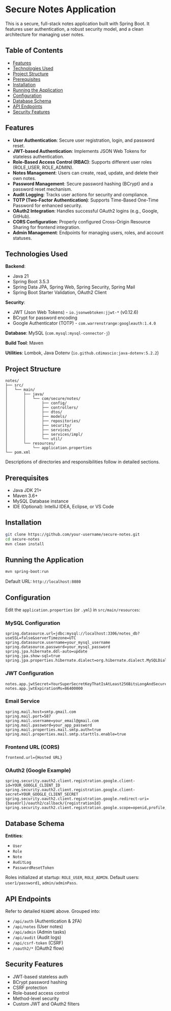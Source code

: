 # Secure Notes Application

This is a secure, full-stack notes application built with Spring Boot. It features user authentication, a robust security model, and a clean architecture for managing user notes.

## Table of Contents
- [Features](#features)
- [Technologies Used](#technologies-used)
- [Project Structure](#project-structure)
- [Prerequisites](#prerequisites)
- [Installation](#installation)
- [Running the Application](#running-the-application)
- [Configuration](#configuration)
- [Database Schema](#database-schema)
- [API Endpoints](#api-endpoints)
- [Security Features](#security-features)

## Features
- **User Authentication**: Secure user registration, login, and password reset.
- **JWT-based Authentication**: Implements JSON Web Tokens for stateless authentication.
- **Role-Based Access Control (RBAC)**: Supports different user roles (ROLE_USER, ROLE_ADMIN).
- **Notes Management**: Users can create, read, update, and delete their own notes.
- **Password Management**: Secure password hashing (BCrypt) and a password reset mechanism.
- **Audit Logging**: Tracks user actions for security and compliance.
- **TOTP (Two-Factor Authentication)**: Supports Time-Based One-Time Password for enhanced security.
- **OAuth2 Integration**: Handles successful OAuth2 logins (e.g., Google, GitHub).
- **CORS Configuration**: Properly configured Cross-Origin Resource Sharing for frontend integration.
- **Admin Management**: Endpoints for managing users, roles, and account statuses.

## Technologies Used
**Backend**:
- Java 21
- Spring Boot 3.5.3
- Spring Data JPA, Spring Web, Spring Security, Spring Mail
- Spring Boot Starter Validation, OAuth2 Client

**Security**:
- JWT (Json Web Tokens) - `io.jsonwebtoken:jjwt-*` (v0.12.6)
- BCrypt for password encoding
- Google Authenticator (TOTP) - `com.warrenstrange:googleauth:1.4.0`

**Database**: MySQL (`com.mysql:mysql-connector-j`)

**Build Tool**: Maven

**Utilities**: Lombok, Java Dotenv (`io.github.cdimascio:java-dotenv:5.2.2`)

## Project Structure
```text
notes/
├── src/
│   └── main/
│       ├── java/
│       │   └── com/secure/notes/
│       │       ├── config/
│       │       ├── controllers/
│       │       ├── dtos/
│       │       ├── models/
│       │       ├── repositories/
│       │       ├── security/
│       │       ├── services/
│       │       ├── services/impl/
│       │       └── util/
│       └── resources/
│           └── application.properties
└── pom.xml
```

Descriptions of directories and responsibilities follow in detailed sections.

## Prerequisites
- Java JDK 21+
- Maven 3.6+
- MySQL Database instance
- IDE (Optional): IntelliJ IDEA, Eclipse, or VS Code

## Installation
```bash
git clone https://github.com/your-username/secure-notes.git
cd secure-notes
mvn clean install
```

## Running the Application
```bash
mvn spring-boot:run
```
Default URL: `http://localhost:8080`

## Configuration
Edit the `application.properties` (or `.yml`) in `src/main/resources`:

### MySQL Configuration
```properties
spring.datasource.url=jdbc:mysql://localhost:3306/notes_db?useSSL=false&serverTimezone=UTC
spring.datasource.username=your_mysql_username
spring.datasource.password=your_mysql_password
spring.jpa.hibernate.ddl-auto=update
spring.jpa.show-sql=true
spring.jpa.properties.hibernate.dialect=org.hibernate.dialect.MySQLDialect
```

### JWT Configuration
```properties
notes.app.jwtSecret=YourSuperSecretKeyThatIsAtLeast256BitsLongAndSecure
notes.app.jwtExpirationMs=86400000
```

### Email Service
```properties
spring.mail.host=smtp.gmail.com
spring.mail.port=587
spring.mail.username=your_email@gmail.com
spring.mail.password=your_app_password
spring.mail.properties.mail.smtp.auth=true
spring.mail.properties.mail.smtp.starttls.enable=true
```

### Frontend URL (CORS)
```properties
frontend.url={Hosted URL}
```

### OAuth2 (Google Example)
```properties
spring.security.oauth2.client.registration.google.client-id=YOUR_GOOGLE_CLIENT_ID
spring.security.oauth2.client.registration.google.client-secret=YOUR_GOOGLE_CLIENT_SECRET
spring.security.oauth2.client.registration.google.redirect-uri={baseUrl}/oauth2/callback/{registrationId}
spring.security.oauth2.client.registration.google.scope=openid,profile,email
```

## Database Schema
**Entities**:
- `User`
- `Role`
- `Note`
- `AuditLog`
- `PasswordResetToken`

Roles initialized at startup: `ROLE_USER`, `ROLE_ADMIN`. Default users: `user1/password1`, `admin/adminPass`.

## API Endpoints
Refer to detailed `README` above. Grouped into:
- `/api/auth` (Authentication & 2FA)
- `/api/notes` (User notes)
- `/api/admin` (Admin tasks)
- `/api/audit` (Audit logs)
- `/api/csrf-token` (CSRF)
- `/oauth2/*` (OAuth2 flow)

## Security Features
- JWT-based stateless auth
- BCrypt password hashing
- CSRF protection
- Role-based access control
- Method-level security
- Custom JWT and OAuth2 filters


